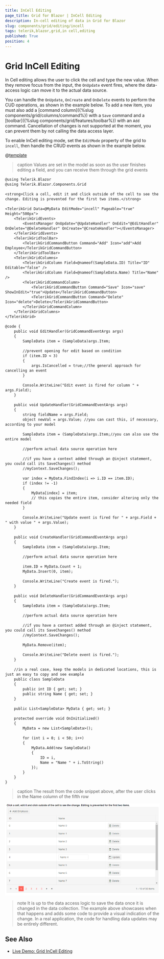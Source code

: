 ```yaml
---
title: InCell Editing
page_title: Grid for Blazor | InCell Editing
description: In-cell editing of data in Grid for Blazor
slug: components/grid/editing/incell
tags: telerik,blazor,grid,in cell,editing
published: True
position: 4
---
```


# Grid InCell Editing

In Cell editing allows the user to click the cell and type the new value. When they remove focus from the input, the `OnUpdate` event fires, where the data-access logic can move it to the actual data source.

You can handle the `OnUpdate`, `OnCreate` and `OnDelete` events to perform the CUD operations, as shown in the example below. To add a new item, you must also add a [command column]({%slug components/grid/columns/command%}) with a `Save` command and a [toolbar]({%slug components/grid/features/toolbar%}) with an `Add` command. Cancellation of changes is not supported at the moment, you can prevent them by not calling the data access layer.

To enable InCell editing mode, set the `EditMode` property of the grid to `incell`, then handle the CRUD events as shown in the example below.

@[template](/_contentTemplates/grid/common-link.md#async-events-link)

>caption Values are set in the model as soon as the user finishes editing a field, and you can receive them through the grid events

````CSHTML
@using Telerik.Blazor
@using Telerik.Blazor.Components.Grid

<strong>Click a cell, edit it and click outside of the cell to see the change. Editing is prevented for the first two items.</strong>

<TelerikGrid Data=@MyData EditMode="incell" Pageable="true" Height="500px">
    <TelerikGridEvents>
        <EventsManager OnUpdate="@UpdateHandler" OnEdit="@EditHandler" OnDelete="@DeleteHandler" OnCreate="@CreateHandler"></EventsManager>
    </TelerikGridEvents>
    <TelerikGridToolBar>
        <TelerikGridCommandButton Command="Add" Icon="add">Add Employee</TelerikGridCommandButton>
    </TelerikGridToolBar>
    <TelerikGridColumns>
        <TelerikGridColumn Field=@nameof(SampleData.ID) Title="ID" Editable="false" />
        <TelerikGridColumn Field=@nameof(SampleData.Name) Title="Name" />
        <TelerikGridCommandColumn>
            <TelerikGridCommandButton Command="Save" Icon="save" ShowInEdit="true">Update</TelerikGridCommandButton>
            <TelerikGridCommandButton Command="Delete" Icon="delete">Delete</TelerikGridCommandButton>
        </TelerikGridCommandColumn>
    </TelerikGridColumns>
</TelerikGrid>

@code {
    public void EditHandler(GridCommandEventArgs args)
    {
        SampleData item = (SampleData)args.Item;

        //prevent opening for edit based on condition
        if (item.ID < 3)
        {
            args.IsCancelled = true;//the general approach for cancelling an event
        }

        Console.WriteLine("Edit event is fired for column " + args.Field);
    }

    public void UpdateHandler(GridCommandEventArgs args)
    {
        string fieldName = args.Field;
        object newVal = args.Value; //you can cast this, if necessary, according to your model

        SampleData item = (SampleData)args.Item;//you can also use the entire model

        //perform actual data source operation here

        //if you have a context added through an @inject statement, you could call its SaveChanges() method
        //myContext.SaveChanges();

        var index = MyData.FindIndex(i => i.ID == item.ID);
        if (index != -1)
        {
            MyData[index] = item;
            // this copies the entire item, consider altering only the needed field
        }

        Console.WriteLine("Update event is fired for " + args.Field + " with value " + args.Value);
    }

    public void CreateHandler(GridCommandEventArgs args)
    {
        SampleData item = (SampleData)args.Item;

        //perform actual data source operation here

        item.ID = MyData.Count + 1;
        MyData.Insert(0, item);

        Console.WriteLine("Create event is fired.");
    }

    public void DeleteHandler(GridCommandEventArgs args)
    {
        SampleData item = (SampleData)args.Item;

        //perform actual data source operation here

        //if you have a context added through an @inject statement, you could call its SaveChanges() method
        //myContext.SaveChanges();

        MyData.Remove(item);

        Console.WriteLine("Delete event is fired.");
    }

    //in a real case, keep the models in dedicated locations, this is just an easy to copy and see example
    public class SampleData
    {
        public int ID { get; set; }
        public string Name { get; set; }
    }

    public List<SampleData> MyData { get; set; }

    protected override void OnInitialized()
    {
        MyData = new List<SampleData>();

        for (int i = 0; i < 50; i++)
        {
            MyData.Add(new SampleData()
            {
                ID = i,
                Name = "Name " + i.ToString()
            });
        }
    }
}
````

>caption The result from the code snippet above, after the user clicks in the Name column of the fifth row

![](images/incell-editing.png)

>note It is up to the data access logic to save the data once it is changed in the data collection. The example above showcases when that happens and adds some code to provide a visual indication of the change. In a real application, the code for handling data updates may be entirely different.

## See Also

  * [Live Demo: Grid InCell Editing](https://demos.telerik.com/blazor-ui/grid/editing-incell)
   
  
